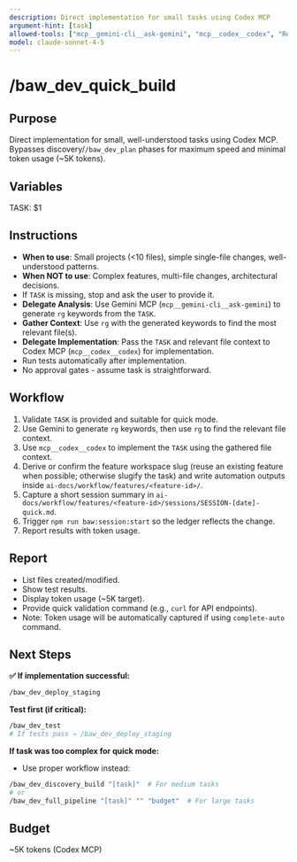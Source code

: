 ```yaml
---
description: Direct implementation for small tasks using Codex MCP
argument-hint: [task]
allowed-tools: ["mcp__gemini-cli__ask-gemini", "mcp__codex__codex", "Read", "Write", "Edit", "run_shell_command"]
model: claude-sonnet-4-5
---
```


# /baw_dev_quick_build

## Purpose
Direct implementation for small, well-understood tasks using Codex MCP. Bypasses discovery/`/baw_dev_plan` phases for maximum speed and minimal token usage (~5K tokens).

## Variables
TASK: $1

## Instructions
- **When to use**: Small projects (<10 files), simple single-file changes, well-understood patterns.
- **When NOT to use**: Complex features, multi-file changes, architectural decisions.
- If `TASK` is missing, stop and ask the user to provide it.
- **Delegate Analysis**: Use Gemini MCP (`mcp__gemini-cli__ask-gemini`) to generate `rg` keywords from the `TASK`.
- **Gather Context**: Use `rg` with the generated keywords to find the most relevant file(s).
- **Delegate Implementation**: Pass the `TASK` and relevant file context to Codex MCP (`mcp__codex__codex`) for implementation.
- Run tests automatically after implementation.
- No approval gates - assume task is straightforward.

## Workflow
1. Validate `TASK` is provided and suitable for quick mode.
2. Use Gemini to generate `rg` keywords, then use `rg` to find the relevant file context.
3. Use `mcp__codex__codex` to implement the `TASK` using the gathered file context.
4. Derive or confirm the feature workspace slug (reuse an existing feature when possible; otherwise slugify the task) and write automation outputs inside `ai-docs/workflow/features/<feature-id>/`.
5. Capture a short session summary in `ai-docs/workflow/features/<feature-id>/sessions/SESSION-[date]-quick.md`.
5. Trigger `npm run baw:session:start` so the ledger reflects the change.
6. Report results with token usage.

## Report
- List files created/modified.
- Show test results.
- Display token usage (~5K target).
- Provide quick validation command (e.g., `curl` for API endpoints).
- Note: Token usage will be automatically captured if using `complete-auto` command.

## Next Steps

**✅ If implementation successful:**
```bash
/baw_dev_deploy_staging
```

**Test first (if critical):**
```bash
/baw_dev_test
# If tests pass → /baw_dev_deploy_staging
```

**If task was too complex for quick mode:**
- Use proper workflow instead:
```bash
/baw_dev_discovery_build "[task]"  # For medium tasks
# or
/baw_dev_full_pipeline "[task]" "" "budget"  # For large tasks
```

## Budget
~5K tokens (Codex MCP)
